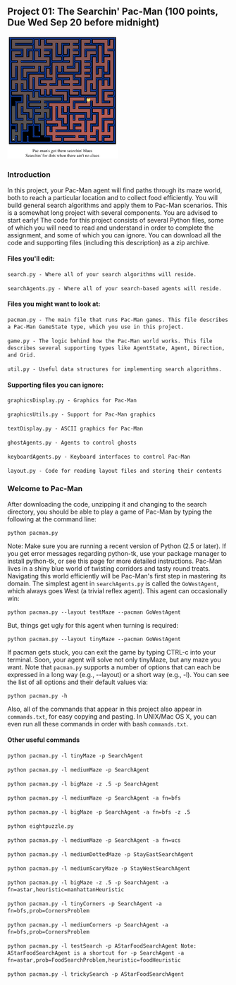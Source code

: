 ## Project 01: The Searchin' Pac-Man (100 points, Due Wed Sep 20 before midnight)
<img src="images/SearchingPacMan.png" width="50%"/>


### Introduction
In this project, your Pac-Man agent will find paths through its maze world, both to reach a particular location and to collect food efficiently. You will build general search algorithms and apply them to Pac-Man scenarios.
This is a somewhat long project with several components. You are advised to start early!
The code for this project consists of several Python files, some of which you will need to read and understand in order to complete the assignment, and some of which you can ignore. You can download all the code and supporting files (including this description) as a zip archive.

#### Files you'll edit:
    search.py - Where all of your search algorithms will reside.

    searchAgents.py - Where all of your search-based agents will reside.
    
#### Files you might want to look at:
    pacman.py - The main file that runs Pac-Man games. This file describes a Pac-Man GameState type, which you use in this project.
    
    game.py - The logic behind how the Pac-Man world works. This file describes several supporting types like AgentState, Agent, Direction, and Grid.
    
    util.py - Useful data structures for implementing search algorithms.
    
#### Supporting files you can ignore:
    graphicsDisplay.py - Graphics for Pac-Man
    
    graphicsUtils.py - Support for Pac-Man graphics
    
    textDisplay.py - ASCII graphics for Pac-Man
    
    ghostAgents.py - Agents to control ghosts
    
    keyboardAgents.py - Keyboard interfaces to control Pac-Man
    
    layout.py - Code for reading layout files and storing their contents
    
    
### Welcome to Pac-Man
After downloading the code, unzipping it and changing to the search directory, you should be able to play a game of Pac-Man by typing the following at the command line:

    python pacman.py

Note: Make sure you are running a recent version of Python (2.5 or later). If you get error messages regarding python-tk, use your package manager to install python-tk, or see this page for more detailed instructions.
Pac-Man lives in a shiny blue world of twisting corridors and tasty round treats. Navigating this world efficiently will be Pac-Man's first step in mastering its domain.
The simplest agent in <code>searchAgents.py</code> is called the <code>GoWestAgent</code>, which always goes West (a trivial reflex agent). This agent can occasionally win:

    python pacman.py --layout testMaze --pacman GoWestAgent
    
But, things get ugly for this agent when turning is required:

    python pacman.py --layout tinyMaze --pacman GoWestAgent
    
If pacman gets stuck, you can exit the game by typing CTRL-c into your terminal. Soon, your agent will solve not only tinyMaze, but any maze you want. Note that <code>pacman.py</code> supports a number of options that can each be expressed in a long way (e.g., --layout) or a short way (e.g., -l). You can see the list of all options and their default values via:

    python pacman.py -h
    
Also, all of the commands that appear in this project also appear in <code>commands.txt</code>, for easy copying and pasting. In UNIX/Mac OS X, you can even run all these commands in order with bash <code>commands.txt</code>.

#### Other useful commands

    python pacman.py -l tinyMaze -p SearchAgent
    
    python pacman.py -l mediumMaze -p SearchAgent
    
    python pacman.py -l bigMaze -z .5 -p SearchAgent
    
    python pacman.py -l mediumMaze -p SearchAgent -a fn=bfs 
    
    python pacman.py -l bigMaze -p SearchAgent -a fn=bfs -z .5
    
    python eightpuzzle.py
    
    python pacman.py -l mediumMaze -p SearchAgent -a fn=ucs
    
    python pacman.py -l mediumDottedMaze -p StayEastSearchAgent

    python pacman.py -l mediumScaryMaze -p StayWestSearchAgent
    
    python pacman.py -l bigMaze -z .5 -p SearchAgent -a fn=astar,heuristic=manhattanHeuristic

    python pacman.py -l tinyCorners -p SearchAgent -a fn=bfs,prob=CornersProblem

    python pacman.py -l mediumCorners -p SearchAgent -a fn=bfs,prob=CornersProblem
    
    python pacman.py -l testSearch -p AStarFoodSearchAgent Note: AStarFoodSearchAgent is a shortcut for -p SearchAgent -a fn=astar,prob=FoodSearchProblem,heuristic=foodHeuristic

    python pacman.py -l trickySearch -p AStarFoodSearchAgent

